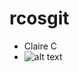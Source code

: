 # rcosgit
- Claire C
- ![alt text](https://github.com/closedcaptions13/rcosgit/tree/main/Images/Home.png "Home Image")